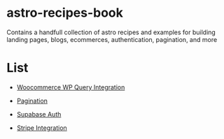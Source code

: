 # astro-recipes-book
Contains a handfull collection of astro recipes and examples for building landing pages, blogs, ecommerces, authentication, pagination, and more

# List

* [Woocommerce WP Query Integration](https://github.com/daniel-moya/astro-wpquery-recipe)

* [Pagination](https://github.com/daniel-moya/astro-pagination-recipe)

* [Supabase Auth](https://github.com/daniel-moya/astro-supabase-recipe)

* [Stripe Integration](https://github.com/daniel-moya/astro-stripe-recipe)
